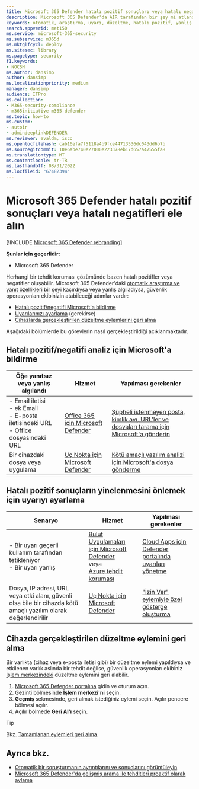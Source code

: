 ```yaml
---
title: Microsoft 365 Defender hatalı pozitif sonuçları veya hatalı negatifleri ele alın
description: Microsoft 365 Defender'da AIR tarafından bir şey mi atlandı veya yanlış algılandı? Hatalı pozitif veya hatalı negatifleri analiz için Microsoft'a göndermeyi öğrenin.
keywords: otomatik, araştırma, uyarı, düzeltme, hatalı pozitif, yanlış negatif
search.appverid: met150
ms.service: microsoft-365-security
ms.subservice: m365d
ms.mktglfcycl: deploy
ms.sitesec: library
ms.pagetype: security
f1.keywords:
- NOCSH
ms.author: dansimp
author: dansimp
ms.localizationpriority: medium
manager: dansimp
audience: ITPro
ms.collection:
- M365-security-compliance
- m365initiative-m365-defender
ms.topic: how-to
ms.custom:
- autoir
- admindeeplinkDEFENDER
ms.reviewer: evaldm, isco
ms.openlocfilehash: cab16efa7f5118a4b9fce44713536dc043dd6b7b
ms.sourcegitcommit: 10e6abe740e27000e223378eb17d657a47555fa8
ms.translationtype: MT
ms.contentlocale: tr-TR
ms.lasthandoff: 08/31/2022
ms.locfileid: "67482394"
---
```

# <a name="address-false-positives-or-false-negatives-in-microsoft-365-defender"></a>Microsoft 365 Defender hatalı pozitif sonuçları veya hatalı negatifleri ele alın

[!INCLUDE [Microsoft 365 Defender rebranding](../includes/microsoft-defender.md)]

**Şunlar için geçerlidir:**
- Microsoft 365 Defender

Herhangi bir tehdit koruması çözümünde bazen hatalı pozitifler veya negatifler oluşabilir. Microsoft 365 Defender'daki [otomatik araştırma ve yanıt özellikleri](m365d-autoir.md) bir şeyi kaçırdıysa veya yanlış algıladıysa, güvenlik operasyonları ekibinizin atabileceği adımlar vardır:

- [Hatalı pozitif/negatifi Microsoft'a bildirme](#report-a-false-positivenegative-to-microsoft-for-analysis)
- [Uyarılarınızı ayarlama](#adjust-an-alert-to-prevent-false-positives-from-recurring) (gerekirse)
- [Cihazlarda gerçekleştirilen düzeltme eylemlerini geri alma](#undo-a-remediation-action-that-was-taken-on-a-device)

Aşağıdaki bölümlerde bu görevlerin nasıl gerçekleştirildiği açıklanmaktadır.

## <a name="report-a-false-positivenegative-to-microsoft-for-analysis"></a>Hatalı pozitif/negatifi analiz için Microsoft'a bildirme

|Öğe yanıtsız veya yanlış algılandı |Hizmet  |Yapılması gerekenler  |
|---------|---------|---------|
|- Email iletisi <br/>- ek Email <br/>- E-posta iletisindeki URL<br/>- Office dosyasındaki URL      |[Office 365 için Microsoft Defender](/microsoft-365/security/office-365-security/defender-for-office-365)        |[Şüpheli istenmeyen posta, kimlik avı, URL'ler ve dosyaları tarama için Microsoft'a gönderin](../office-365-security/admin-submission.md)         |
|Bir cihazdaki dosya veya uygulama    |[Uç Nokta için Microsoft Defender](/windows/security/threat-protection)         |[Kötü amaçlı yazılım analizi için Microsoft'a dosya gönderme](https://www.microsoft.com/wdsi/filesubmission)         |

## <a name="adjust-an-alert-to-prevent-false-positives-from-recurring"></a>Hatalı pozitif sonuçların yinelenmesini önlemek için uyarıyı ayarlama

|Senaryo |Hizmet |Yapılması gerekenler |
|--------|--------|--------|
|- Bir uyarı geçerli kullanım tarafından tetikleniyor <br/>- Bir uyarı yanlış    |[Bulut Uygulamaları için Microsoft Defender](/cloud-app-security)<br/> veya <br/>[Azure tehdit koruması](/azure/security/fundamentals/threat-detection)         |[Cloud Apps için Defender portalında uyarıları yönetme](/cloud-app-security/managing-alerts)         |
|Dosya, IP adresi, URL veya etki alanı, güvenli olsa bile bir cihazda kötü amaçlı yazılım olarak değerlendirilir|[Uç Nokta için Microsoft Defender](/windows/security/threat-protection) |["İzin Ver" eylemiyle özel gösterge oluşturma](/windows/security/threat-protection/microsoft-defender-atp/manage-indicators) |

## <a name="undo-a-remediation-action-that-was-taken-on-a-device"></a>Cihazda gerçekleştirilen düzeltme eylemini geri alma

Bir varlıkta (cihaz veya e-posta iletisi gibi) bir düzeltme eylemi yapıldıysa ve etkilenen varlık aslında bir tehdit değilse, güvenlik operasyonları ekibiniz [İşlem merkezindeki](m365d-action-center.md) düzeltme eylemini geri alabilir.

1. <a href="https://go.microsoft.com/fwlink/p/?linkid=2077139" target="_blank">Microsoft 365 Defender portalına</a> gidin ve oturum açın. 
2. Gezinti bölmesinde **İşlem merkezi'ni** seçin. 
3. **Geçmiş** sekmesinde, geri almak istediğiniz eylemi seçin. Açılır pencere bölmesi açılır.
4. Açılır bölmede **Geri Al'ı** seçin.

> [!TIP]
> Bkz. [Tamamlanan eylemleri geri alma](m365d-autoir-actions.md#undo-completed-actions).

## <a name="see-also"></a>Ayrıca bkz.

- [Otomatik bir soruşturmanın ayrıntılarını ve sonuçlarını görüntüleyin](m365d-autoir-results.md)
- [Microsoft 365 Defender'da gelişmiş arama ile tehditleri proaktif olarak avlama](advanced-hunting-overview.md)
